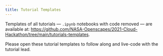 ```yaml
---
title: Tutorial Templates
---
```


Templates of all tutorials — `.ipynb` notebooks with code removed — are available at: <https://github.com/NASA-Openscapes/2021-Cloud-Hackathon/tree/main/tutorials-templates>. 

Please open these tutorial templates to follow along and live-code with the tutorial lead.